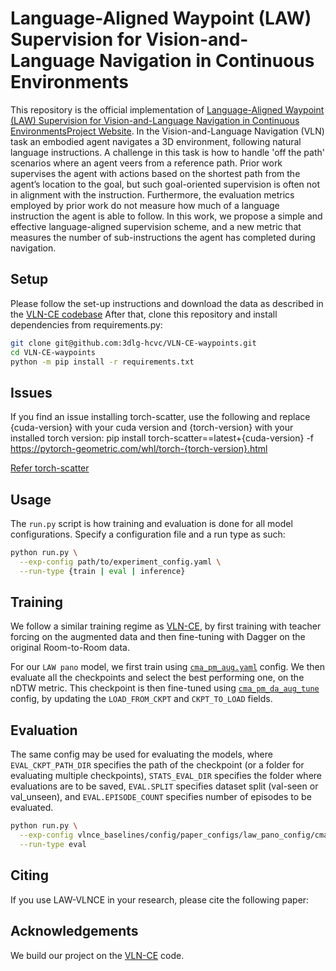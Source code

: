 # Language-Aligned Waypoint (LAW) Supervision for Vision-and-Language Navigation in Continuous Environments

This repository is the official implementation of [Language-Aligned Waypoint (LAW) Supervision for Vision-and-Language Navigation in Continuous Environments](https://github.com/sonia-raychaudhuri/LAW-VLNCE)[Project Website](https://github.com/sonia-raychaudhuri/LAW-VLNCE).
In the Vision-and-Language Navigation (VLN) task an embodied agent navigates a 3D environment, following natural language instructions. A challenge in this task is how to handle 'off the path' scenarios where an agent veers from a reference path.
Prior work supervises the agent with actions based on the shortest path from the agent’s location to the goal, but such goal-oriented supervision is often not in alignment with the instruction. Furthermore, the evaluation metrics employed by prior work do not measure how much of a language instruction the agent is able to follow. In this work, we propose a simple and effective language-aligned supervision scheme, and a new metric that measures the number of sub-instructions the agent has completed during navigation.

## Setup

Please follow the set-up instructions and download the data as described in the [VLN-CE codebase](https://github.com/jacobkrantz/VLN-CE)
After that, clone this repository and install dependencies from requirements.py:

```bash
git clone git@github.com:3dlg-hcvc/VLN-CE-waypoints.git
cd VLN-CE-waypoints
python -m pip install -r requirements.txt
```


## Issues

If you find an issue installing torch-scatter, use the following and replace {cuda-version} with your cuda version and {torch-version} with your installed torch version: 
pip install torch-scatter==latest+{cuda-version} -f https://pytorch-geometric.com/whl/torch-{torch-version}.html

[Refer torch-scatter](https://github.com/rusty1s/pytorch_scatter)

## Usage

The `run.py` script is how training and evaluation is done for all model configurations. Specify a configuration file and a run type as such:

```bash
python run.py \
  --exp-config path/to/experiment_config.yaml \
  --run-type {train | eval | inference}
```

## Training

We follow a similar training regime as [VLN-CE](https://github.com/jacobkrantz/VLN-CE), by first training with teacher forcing on the augmented data and then fine-tuning with Dagger on the original Room-to-Room data.

For our `LAW pano` model, we first train using [`cma_pm_aug.yaml`]() config. We then evaluate all the checkpoints and select the best performing one, on the nDTW metric. This checkpoint is then fine-tuned using [`cma_pm_da_aug_tune`]() config, by updating the `LOAD_FROM_CKPT` and `CKPT_TO_LOAD` fields.


## Evaluation

The same config may be used for evaluating the models, where `EVAL_CKPT_PATH_DIR` specifies the path of the checkpoint (or a folder for evaluating multiple checkpoints), `STATS_EVAL_DIR` specifies the folder where evaluations are to be saved, `EVAL.SPLIT` specifies dataset split (val-seen or val_unseen), and `EVAL.EPISODE_COUNT` specifies number of episodes to be evaluated.

```bash
python run.py \
  --exp-config vlnce_baselines/config/paper_configs/law_pano_config/cma_pm_aug.yaml \
  --run-type eval
```

## Citing

If you use LAW-VLNCE in your research, please cite the following paper:

## Acknowledgements

We build our project on the [VLN-CE](https://github.com/jacobkrantz/VLN-CE) code.
